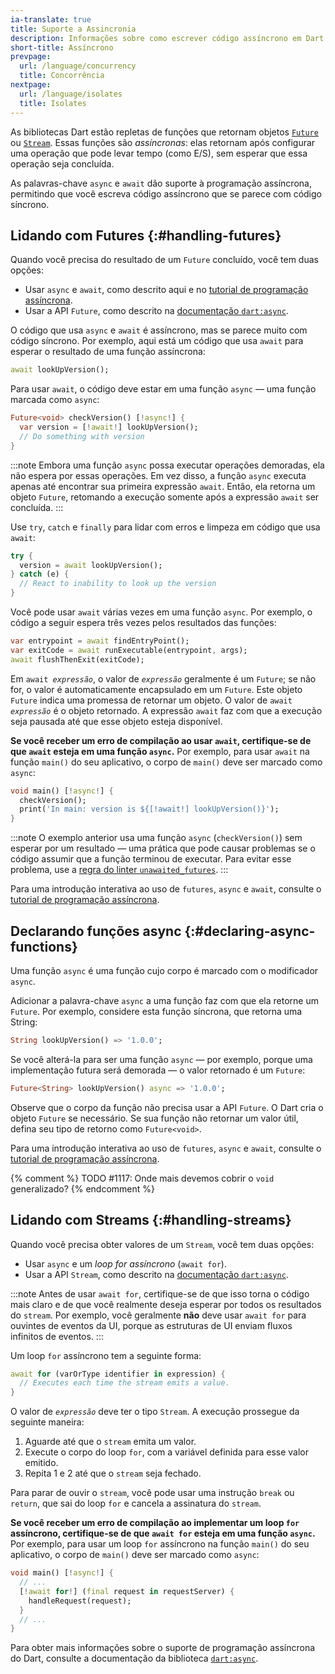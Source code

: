 ```yaml
---
ia-translate: true
title: Suporte a Assincronia
description: Informações sobre como escrever código assíncrono em Dart.
short-title: Assíncrono
prevpage:
  url: /language/concurrency
  title: Concorrência
nextpage:
  url: /language/isolates
  title: Isolates
---
```


<?code-excerpt replace="/ *\/\/\s+ignore_for_file:[^\n]+\n//g; /(^|\n) *\/\/\s+ignore:[^\n]+\n/$1/g; /(\n[^\n]+) *\/\/\s+ignore:[^\n]+\n/$1\n/g; / *\/\/\s+ignore:[^\n]+//g; /([A-Z]\w*)\d\b/$1/g"?>

As bibliotecas Dart estão repletas de funções que retornam objetos [`Future`][`Future`] ou [`Stream`][`Stream`]. Essas funções são _assíncronas_: elas retornam após configurar uma operação que pode levar tempo (como E/S), sem esperar que essa operação seja concluída.

As palavras-chave `async` e `await` dão suporte à programação assíncrona, permitindo que você escreva código assíncrono que se parece com código síncrono.


## Lidando com Futures {:#handling-futures}

Quando você precisa do resultado de um `Future` concluído, você tem duas opções:

* Usar `async` e `await`, como descrito aqui e no [tutorial de programação assíncrona](/libraries/async/async-await).
* Usar a API `Future`, como descrito na [documentação `dart:async`](/libraries/dart-async#future).

O código que usa `async` e `await` é assíncrono, mas se parece muito com código síncrono. Por exemplo, aqui está um código que usa `await` para esperar o resultado de uma função assíncrona:

<?code-excerpt "misc/lib/language_tour/async.dart (await-look-up-version)"?>
```dart
await lookUpVersion();
```

Para usar `await`, o código deve estar em uma função `async` — uma função marcada como `async`:

<?code-excerpt "misc/lib/language_tour/async.dart (checkVersion)" replace="/async|await/[!$&!]/g"?>
```dart
Future<void> checkVersion() [!async!] {
  var version = [!await!] lookUpVersion();
  // Do something with version
}
```

:::note
Embora uma função `async` possa executar operações demoradas, ela não espera por essas operações. Em vez disso, a função `async` executa apenas até encontrar sua primeira expressão `await`. Então, ela retorna um objeto `Future`, retomando a execução somente após a expressão `await` ser concluída.
:::

Use `try`, `catch` e `finally` para lidar com erros e limpeza em código que usa `await`:

<?code-excerpt "misc/lib/language_tour/async.dart (try-catch)"?>
```dart
try {
  version = await lookUpVersion();
} catch (e) {
  // React to inability to look up the version
}
```

Você pode usar `await` várias vezes em uma função `async`. Por exemplo, o código a seguir espera três vezes pelos resultados das funções:

<?code-excerpt "misc/lib/language_tour/async.dart (repeated-await)"?>
```dart
var entrypoint = await findEntryPoint();
var exitCode = await runExecutable(entrypoint, args);
await flushThenExit(exitCode);
```

Em <code>await <em>expressão</em></code>, o valor de <code><em>expressão</em></code> geralmente é um `Future`; se não for, o valor é automaticamente encapsulado em um `Future`. Este objeto `Future` indica uma promessa de retornar um objeto. O valor de <code>await <em>expressão</em></code> é o objeto retornado. A expressão `await` faz com que a execução seja pausada até que esse objeto esteja disponível.

**Se você receber um erro de compilação ao usar `await`, certifique-se de que `await` esteja em uma função `async`.** Por exemplo, para usar `await` na função `main()` do seu aplicativo, o corpo de `main()` deve ser marcado como `async`:

<?code-excerpt "misc/lib/language_tour/async.dart (main)" replace="/async|await/[!$&!]/g"?>
```dart
void main() [!async!] {
  checkVersion();
  print('In main: version is ${[!await!] lookUpVersion()}');
}
```

:::note
O exemplo anterior usa uma função `async` (`checkVersion()`) sem esperar por um resultado — uma prática que pode causar problemas se o código assumir que a função terminou de executar. Para evitar esse problema, use a [regra do linter `unawaited_futures`][unawaited_futures linter rule].
:::

Para uma introdução interativa ao uso de `futures`, `async` e `await`, consulte o [tutorial de programação assíncrona](/libraries/async/async-await).


## Declarando funções async {:#declaring-async-functions}

Uma função `async` é uma função cujo corpo é marcado com o modificador `async`.

Adicionar a palavra-chave `async` a uma função faz com que ela retorne um `Future`. Por exemplo, considere esta função síncrona, que retorna uma String:

<?code-excerpt "misc/lib/language_tour/async.dart (sync-look-up-version)"?>
```dart
String lookUpVersion() => '1.0.0';
```

Se você alterá-la para ser uma função `async` — por exemplo, porque uma implementação futura será demorada — o valor retornado é um `Future`:

<?code-excerpt "misc/lib/language_tour/async.dart (async-look-up-version)"?>
```dart
Future<String> lookUpVersion() async => '1.0.0';
```

Observe que o corpo da função não precisa usar a API `Future`. O Dart cria o objeto `Future` se necessário. Se sua função não retornar um valor útil, defina seu tipo de retorno como `Future<void>`.

Para uma introdução interativa ao uso de `futures`, `async` e `await`, consulte o [tutorial de programação assíncrona](/libraries/async/async-await).

{% comment %}
TODO #1117: Onde mais devemos cobrir o `void` generalizado?
{% endcomment %}


## Lidando com Streams {:#handling-streams}

Quando você precisa obter valores de um `Stream`, você tem duas opções:

* Usar `async` e um _loop for assíncrono_ (`await for`).
* Usar a API `Stream`, como descrito na [documentação `dart:async`](/libraries/dart-async#stream).

:::note
Antes de usar `await for`, certifique-se de que isso torna o código mais claro e de que você realmente deseja esperar por todos os resultados do `stream`. Por exemplo, você geralmente **não** deve usar `await for` para ouvintes de eventos da UI, porque as estruturas de UI enviam fluxos infinitos de eventos.
:::

Um loop `for` assíncrono tem a seguinte forma:

<?code-excerpt "misc/lib/language_tour/async.dart (await-for)"?>
```dart
await for (varOrType identifier in expression) {
  // Executes each time the stream emits a value.
}
```

O valor de <code><em>expressão</em></code> deve ter o tipo `Stream`. A execução prossegue da seguinte maneira:

1. Aguarde até que o `stream` emita um valor.
2. Execute o corpo do loop `for`, com a variável definida para esse valor emitido.
3. Repita 1 e 2 até que o `stream` seja fechado.

Para parar de ouvir o `stream`, você pode usar uma instrução `break` ou `return`, que sai do loop `for` e cancela a assinatura do `stream`.

**Se você receber um erro de compilação ao implementar um loop `for` assíncrono, certifique-se de que `await for` esteja em uma função `async`.** Por exemplo, para usar um loop `for` assíncrono na função `main()` do seu aplicativo, o corpo de `main()` deve ser marcado como `async`:

<?code-excerpt "misc/lib/language_tour/async.dart (number-thinker)" replace="/async|await for/[!$&!]/g"?>
```dart
void main() [!async!] {
  // ...
  [!await for!] (final request in requestServer) {
    handleRequest(request);
  }
  // ...
}
```

Para obter mais informações sobre o suporte de programação assíncrona do Dart, consulte a documentação da biblioteca [`dart:async`](/libraries/dart-async).

[`Future`]: {{site.dart-api}}/dart-async/Future-class.html
[`Stream`]: {{site.dart-api}}/dart-async/Stream-class.html
[unawaited_futures linter rule]: /tools/linter-rules/unawaited_futures

